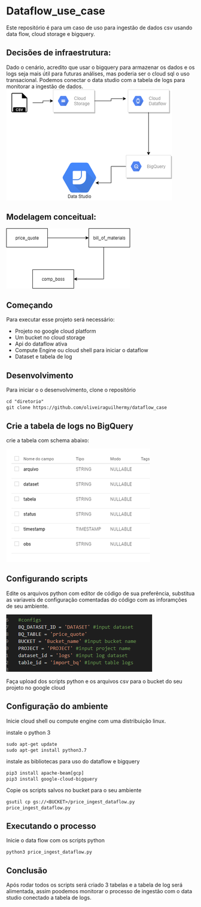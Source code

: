 # Dataflow_use_case
Este repositório é para um caso de uso para ingestão de dados csv usando data flow, cloud storage e bigquery.

## Decisões de infraestrutura:
Dado o cenário, acredito que usar o bigquery para armazenar os dados e os logs seja mais útil para futuras análises, mas poderia ser o cloud sql o uso transacional.
Podemos conectar o data studio com a tabela de logs para monitorar a ingestão de dados.
![infra](infra.png)

## Modelagem conceitual:
![model](model.png)

## Começando
Para executar esse projeto será necessário:
- Projeto no google cloud platform
- Um bucket no cloud storage
- Api do dataflow ativa
- Compute Engine ou cloud shell para iniciar o dataflow
- Dataset e tabela de log

## Desenvolvimento
Para iniciar o o desenvolvimento, clone o repositório 

```shell
cd "diretorio"
git clone https://github.com/oliveiraguilhermy/dataflow_case
```

## Crie a tabela de logs no BigQuery
crie a tabela com schema abaixo:


![schema](schema.png)


## Configurando scripts
Edite os arquivos python com editor de código de sua preferência, substitua as variaveis de configuração comentadas do código com as inforamções de seu ambiente.

![configs](configs.png)

Faça upload dos scripts python e os arquivos csv para o bucket do seu projeto no google cloud

## Configuração do ambiente

Inicie cloud shell ou compute engine com uma distribuição linux.

instale o python 3

```shell
sudo apt-get update
sudo apt-get install python3.7
```
instale as bibliotecas para uso do dataflow e bigquery
```shell
pip3 install apache-beam[gcp]
pip3 install google-cloud-bigquery
```

Copie os scripts salvos no bucket para o seu ambiente

```shell
gsutil cp gs://<BUCKET>/price_ingest_dataflow.py price_ingest_dataflow.py
```

## Executando o processo
Inicie o data flow com os scripts python
```shell
python3 price_ingest_dataflow.py
```

## Conclusão 

Após rodar todos os scripts será criado 3 tabelas e a tabela de log será alimentada, assim poodemos monitorar o processo de ingestão com o data studio conectado a tabela de logs.